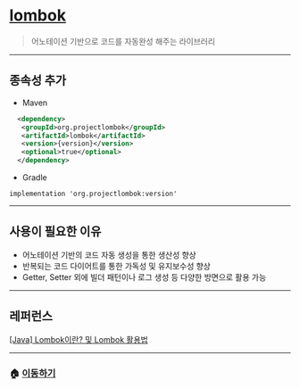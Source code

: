 # [lombok](https://mvnrepository.com/artifact/org.projectlombok/lombok)

> 어노테이션 기반으로 코드를 자동완성 해주는 라이브러리

---

## 종속성 추가

* Maven

```xml
  <dependency>
   <groupId>org.projectlombok</groupId>
   <artifactId>lombok</artifactId>
   <version>{version}</version>
   <optional>true</optional>
  </dependency>
```

* Gradle

```Gradle
implementation 'org.projectlombok:version'
```

---

## 사용이 필요한 이유

* 어노테이션 기반의 코드 자동 생성을 통한 생산성 향상
* 반복되는 코드 다이어트를 통한 가독성 및 유지보수성 향상
* Getter, Setter 외에 빌더 패턴이나 로그 생성 등 다양한 방면으로 활용 가능

---

## 레퍼런스

[[Java] Lombok이란? 및 Lombok 활용법](https://mangkyu.tistory.com/78)

---

### 🏠 [이동하기](../../../README.md)
